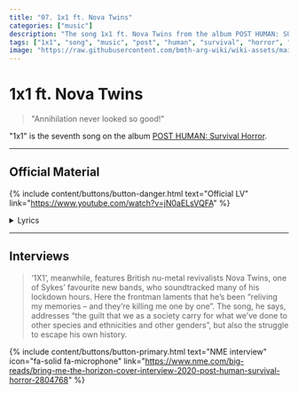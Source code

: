 ```yaml
---
title: "07. 1x1 ft. Nova Twins"
categories: ["music"]
description: "The song 1x1 ft. Nova Twins from the album POST HUMAN: SURVIVAL HORROR."
tags: ["1x1", "song", "music", "post", "human", "survival", "horror", "nova", "twins"]
image: "https://raw.githubusercontent.com/bmth-arg-wiki/wiki-assets/main/music/ph1/album_cover_300.jpg"
---
```

# 1x1 ft. Nova Twins

> "Annihilation never looked so good!"

"1x1" is the seventh song on the album [POST HUMAN: Survival Horror](ph-survival-horror).

***

## Official Material

{% include content/buttons/button-danger.html text="Official LV" link="https://www.youtube.com/watch?v=jN0aELsVQFA" %}

<details class="lyrics">
<summary>Lyrics</summary>
{{ " 
disconnected from the world again./
no, the sun don’t shine in the place i’ve been./
so why you keep acting like i don’t exist?/
yeah, i feel like i’m ready to die but i can’t commit./ 

so i ask myself,/ 
when will i learn?/
i’d set myself on fire to feel the burn./ 
i’m scared that i’m never going to be repaired./

put me out of my misery,/
my mind feels like an archenemy/
can’t look me in the eyes/
i don’t know what hurts the most/
holding on or letting go/
reliving my memories/
and they’re killing me one by one./

sabotaged myself again/
got a brain like a hurricane/
me and that bitch no we can’t be friends/
and i don’t even care no./
got me sinking to a dark place/
outta love/
evil twin under the staircase/
oh my god/
think i’m looking at a long night/
i’m alone/
but i’m numb/ 
annihilation never looked so good./
shut up!/
hush your mouth you talk too much./

put me out of my misery,/
my mind feels like an archenemy/
can’t look me in the eyes/
i don’t know what hurts the most/
holding on or letting go/
reliving my memories/
and they’re killing me one by one./

and i’m staring into the void again/
no one knows what a mess i’m in/
the voices in my head say i’m just being paranoid/
but it’s bad for my health/
how much i hate myself/
i suffocate,/
the weight,/
it pulls me underneath.

(Source: 1x1 lyric video description)
" | markdownify }}
</details>

***

## Interviews

> ‘1X1’, meanwhile, features British nu-metal revivalists Nova Twins, one of Sykes’ 
favourite new bands, who soundtracked many of his lockdown hours. Here the frontman 
laments that he’s been “reliving my memories – and they’re killing me one by one”. 
The song, he says, addresses “the guilt that we as a society carry for what we’ve done 
to other species and ethnicities and other genders”, but also the struggle to escape 
his own history.

{% include content/buttons/button-primary.html text="NME interview" icon="fa-solid fa-microphone"
link="https://www.nme.com/big-reads/bring-me-the-horizon-cover-interview-2020-post-human-survival-horror-2804768" %}